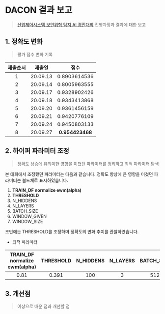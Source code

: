 # DACON 결과 보고

> [산업제어시스템 보안위협 탐지 AI 경진대회](https://dacon.io/competitions/official/235624/overview/) 진행과정과 결과에 대한 보고

## 1. 정확도 변화

> 평가 점수 변화 기록

| 제출순서 |  제출일  |      점수       |
| :------: | :------: | :-------------: |
|    1     | 20.09.13 |  0.8903614536   |
|    2     | 20.09.14 |  0.8005963555   |
|    3     | 20.09.17 |  0.9328902426   |
|    4     | 20.09.18 |  0.9343413868   |
|    5     | 20.09.20 |  0.9361456159   |
|    6     | 20.09.21 |  0.9420776109   |
|    7     | 20.09.24 |  0.9450803133   |
|    8     | 20.09.27 | **0.954423468** |



## 2. 하이퍼 파라미터 조정

> 정확도 상승에 유의미한 영향을 미쳤던 파라미터를 정리하고 최적 파라미터 탐색

본 대회에서 조정했던 파라미터는 다음과 같습니다. 정확도 향상에 큰 영향을 미쳤던 파라미터는 볼드체로 표시하였습니다. 



1. **TRAIN_DF normalize ewm(alpha)**
2. **THRESHOLD**
3. N_HIDDENS
4. N_LAYERS
5. BATCH_SIZE
6. WINDOW_GIVEN
7. WINDOW_SIZE



초반에는 THRESHOLD를 조정하며 정확도의 변화 추이를 관찰하였습니다. 



- 최적 파라미터

| TRAIN_DF normalize ewm(alpha) | THRESHOLD | N_HIDDENS | N_LAYERS | BATCH_SIZE | WINDOW_GIVEN | WINDOW_SIZE | train_batchsize |
| :---------------------------: | :-------: | :-------: | :------: | :--------: | :----------: | :---------: | :-------------: |
|             0.81              |   0.391   |    100    |    3     |    512     |      89      |     90      |       32        |



## 3. 개선점

> 이상으로 배운 점과 개선할 점